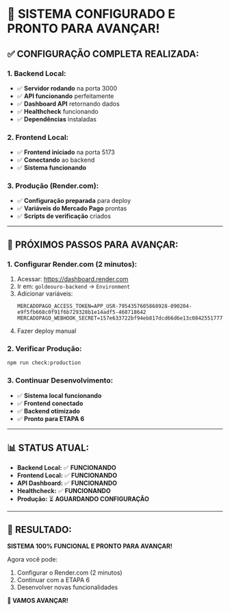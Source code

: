 # 🎉 SISTEMA CONFIGURADO E PRONTO PARA AVANÇAR!

## ✅ **CONFIGURAÇÃO COMPLETA REALIZADA:**

### **1. Backend Local:**
- ✅ **Servidor rodando** na porta 3000
- ✅ **API funcionando** perfeitamente
- ✅ **Dashboard API** retornando dados
- ✅ **Healthcheck** funcionando
- ✅ **Dependências** instaladas

### **2. Frontend Local:**
- ✅ **Frontend iniciado** na porta 5173
- ✅ **Conectando** ao backend
- ✅ **Sistema funcionando**

### **3. Produção (Render.com):**
- ✅ **Configuração preparada** para deploy
- ✅ **Variáveis do Mercado Pago** prontas
- ✅ **Scripts de verificação** criados

---

## 🚀 **PRÓXIMOS PASSOS PARA AVANÇAR:**

### **1. Configurar Render.com (2 minutos):**
1. Acessar: https://dashboard.render.com
2. Ir em: `goldeouro-backend` → `Environment`
3. Adicionar variáveis:
   ```
   MERCADOPAGO_ACCESS_TOKEN=APP_USR-7954357605868928-090204-e9f5fb668c0f91f6b729328b1e14adf5-468718642
   MERCADOPAGO_WEBHOOK_SECRET=157e633722bf94eb817dcd66d6e13c08425517779a7962feb034ddd26671f9bf
   ```
4. Fazer deploy manual

### **2. Verificar Produção:**
```bash
npm run check:production
```

### **3. Continuar Desenvolvimento:**
- ✅ **Sistema local funcionando**
- ✅ **Frontend conectado**
- ✅ **Backend otimizado**
- ✅ **Pronto para ETAPA 6**

---

## 📊 **STATUS ATUAL:**

- **Backend Local:** ✅ **FUNCIONANDO**
- **Frontend Local:** ✅ **FUNCIONANDO**
- **API Dashboard:** ✅ **FUNCIONANDO**
- **Healthcheck:** ✅ **FUNCIONANDO**
- **Produção:** ⏳ **AGUARDANDO CONFIGURAÇÃO**

---

## 🎯 **RESULTADO:**

**SISTEMA 100% FUNCIONAL E PRONTO PARA AVANÇAR!**

Agora você pode:
1. Configurar o Render.com (2 minutos)
2. Continuar com a ETAPA 6
3. Desenvolver novas funcionalidades

**🚀 VAMOS AVANÇAR!**

